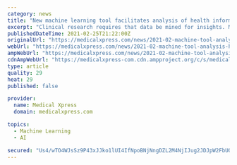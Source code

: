 ```yaml
---
category: news
title: "New machine learning tool facilitates analysis of health information, clinical forecasting"
excerpt: "Clinical research requires that data be mined for insights. Machine learning, which develops algorithms to find patterns, has difficulty doing this with data related to health records because this type of information is neither static nor regularly collected."
publishedDateTime: 2021-02-25T21:22:00Z
originalUrl: "https://medicalxpress.com/news/2021-02-machine-tool-analysis-health-clinical.html"
webUrl: "https://medicalxpress.com/news/2021-02-machine-tool-analysis-health-clinical.html"
ampWebUrl: "https://medicalxpress.com/news/2021-02-machine-tool-analysis-health-clinical.amp"
cdnAmpWebUrl: "https://medicalxpress-com.cdn.ampproject.org/c/s/medicalxpress.com/news/2021-02-machine-tool-analysis-health-clinical.amp"
type: article
quality: 29
heat: 29
published: false

provider:
  name: Medical Xpress
  domain: medicalxpress.com

topics:
  - Machine Learning
  - AI

secured: "Us4/wTO4WJsSz9P43xJJko1lUI4IfNpoBNjNngDZL2M4NjIJug2JDJpW2FbUQpW6Qm82CWgxhucjteKkq3Y1XyUhSsJr5L5+kaQcwTVL9vKje1dqT8Tf0Ww/QB1YKyg1GvdJ13WK2FjtTC3hyz7dVwk6V3az+XzEJuzkwCua3rA846wExjiW1ySQck+M1OCG6WBTIKWsaGtZPl1mdW86FbD3tFd1Ii6JiokbD1FGoBBx1yyJOkg4NG2WEhI5ndRjRzcewTLxmZuQN22UF421rovUy6WEWenjmTIPHNRMND4E9+epC31mKpVIwYS6TIt44Wa5MRCJTkNjETnfxs0XlJ65ktSVOjTYaiDR0i84qOo=;s5a30aQxCj6I1OGZNPbiSA=="
---
```


